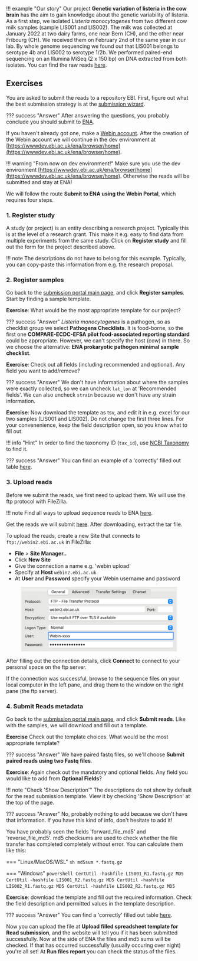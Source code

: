 
!!! example "Our story"
    Our project **Genetic variation of listeria in the cow brain** has the aim to gain knowledge about the genetic variability of listeria. As a first step, we isolated *Listeria monocytogenes* from two different cow milk samples (sample LIS001 and LIS002). The milk was collected at January 2022 at two dairy farms, one near Bern (CH), and the other near Fribourg (CH). We received them on February 2nd of the same year in our lab. By whole genome sequencing we found out that LIS001 belongs to serotype 4b and LIS002 to serotype 1/2b. We performed paired-end sequencing on an Illumina MiSeq (2 x 150 bp) on DNA extracted from both isolates. You can find the raw reads [here](https://ena-seqdata-training.s3.eu-central-1.amazonaws.com/listeria_reads.tar.gz). 

## Exercises

You are asked to submit the reads to a repository EBI. First, figure out what the best submission strategy is at the [submission wizard](https://www.ebi.ac.uk/submission/). 

??? success "Answer"
    After answering the questions, you probably conclude you should submit to [ENA](https://www.ebi.ac.uk/ena/browser/submit). 

If you haven't already got one, make a [Webin account](https://www.ebi.ac.uk/ena/submit/webin/login). After the creation of the Webin account we will continue in the dev environment at [https://wwwdev.ebi.ac.uk/ena/browser/home](https://wwwdev.ebi.ac.uk/ena/browser/home). 

!!! warning "From now on dev environment!"
    Make sure you use the dev environment [https://wwwdev.ebi.ac.uk/ena/browser/home](https://wwwdev.ebi.ac.uk/ena/browser/home). Otherwise the reads will be submitted and stay at ENA!

We will follow the route **Submit to ENA using the Webin Portal**, which requires four steps. 

### 1. Register study

A study (or project) is an entity describing a research project. Typically this is at the level of a research grant. This make it e.g. easy to find data from multiple experiments from the same study. Click on **Register study** and fill out the form for the project described above. 

!!! note 
    The descriptions do not have to belong for this example. Typically, you can copy-paste this information from e.g. the research proposal. 

### 2. Register samples

Go back to the [submission portal main page](https://wwwdev.ebi.ac.uk/ena/submit/webin/), and click **Register samples**. Start by finding a sample template. 

**Exercise**: What would be the most appropriate template for our project?

??? success "Answer"
    *Listeria monocytogenes* is a pathogen, so as checklist group we select **Pathogens Checklists**. It is food-borne, so the first one **COMPARE-ECDC-EFSA pilot food-associated reporting standard** could be appropriate. However, we can't specify the host (cow) in there. So we choose the alternative: **ENA prokaryotic pathogen minimal sample checklist**. 
    
**Exercise**: Check out all fields (including recommended and optional). Any field you want to add/remove? 

??? success "Answer"
    We don't have information about where the samples were exactly collected, so we can uncheck `lat_lon` at 'Recommended fields'. We can also uncheck `strain` because we don't have any strain information. 

**Exercise**: Now download the template as tsv, and edit it in e.g. excel for our two samples (LIS001 and LIS002). Do not change the first three lines. For your convenenience, keep the field description open, so you know what to fill out. 

!!! info "Hint"
    In order to find the taxonomy ID (`tax_id`), use [NCBI Taxonomy](https://www.ncbi.nlm.nih.gov/taxonomy) to find it. 

??? success "Answer"
    You can find an example of a 'correctly' filled out table [here](../assets/tsv/Checklist_samples.tsv).

### 3. Upload reads

Before we submit the reads, we first need to upload them. We will use the ftp protocol with FileZilla.

!!! note
    Find all ways to upload sequence reads to ENA [here](https://ena-docs.readthedocs.io/en/latest/submit/fileprep/upload.html).

Get the reads we will submit [here](https://ena-seqdata-training.s3.eu-central-1.amazonaws.com/listeria_reads.tar.gz). After downloading, extract the tar file. 

To upload the reads, create a new Site that connects to `ftp://webin2.ebi.ac.uk` in FileZilla:

- **File** > **Site Manager..**
- Click **New Site**
- Give the connection a name e.g. 'webin upload'
- Specify at **Host** `webin2.ebi.ac.uk`
- At **User** and **Password** specify your Webin username and password

<figure>
    <img src="../../assets/images/filezilla_site_upload.png" width="500"/>
</figure>

After filling out the connection details, click **Connect** to connect to your personal space on the ftp server.

If the connection was successful, browse to the sequence files on your local computer in the left pane, and drag them to the window on the right pane (the ftp server). 

### 4. Submit Reads metadata

Go back to the [submission portal main page](https://wwwdev.ebi.ac.uk/ena/submit/webin/), and click **Submit reads**. Like with the samples, we will download and fill out a template. 

**Exercise** Check out the template choices. What would be the most appropriate template?

??? success "Answer"
    We have paired fastq files, so we'll choose **Submit paired reads using two Fastq files**. 

**Exercise**: Again check out the mandatory and optional fields. Any field you would like to add from **Optional Fields**?

!!! note "Check 'Show Description'"
    The descriptions do not show by default for the read submission template. View it by checking 'Show Description' at the top of the page. 

??? success "Answer"
    No, probably nothing to add because we don't have that information. If you have this kind of info, don't hesitate to add it!

You have probably seen the fields 'forward_file_md5' and 'reverse_file_md5'. md5 checksums are used to check whether the file transfer has completed completely without error. You can calculate them like this:

=== "Linux/MacOS/WSL"
    ```sh
    md5sum *.fastq.gz
    ```

=== "Windows"
    ```powershell
    CertUtil -hashfile LIS001_R1.fastq.gz MD5
    CertUtil -hashfile LIS001_R2.fastq.gz MD5
    CertUtil -hashfile LIS002_R1.fastq.gz MD5
    CertUtil -hashfile LIS002_R2.fastq.gz MD5
    ```

**Exercise**: download the template and fill out the required information. Check the field description and permitted values in the template description. 

??? success "Answer"
    You can find a 'correctly' filled out table [here](../assets/tsv/fastq2_template.tsv). 

Now you can upload the file at **Upload filled spreadsheet template for Read submission**, and the website will tell you if it has been submitted successfully. Now at the side of ENA the files and md5 sums will be checked. If that has occurred successfully (usually occuring over night) you're all set! At **Run files report** you can check the status of the files. 
